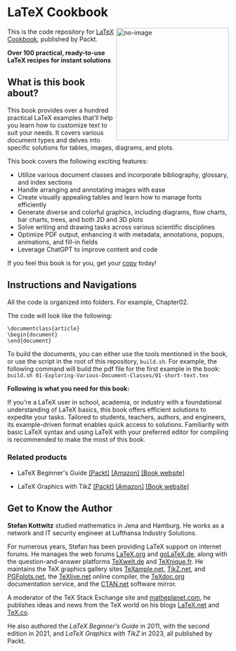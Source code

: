 # LaTeX Cookbook

<a href="https://www.packtpub.com/product/latex-cookbook-second-edition/9781835080320"><img src="https://content.packt.com/B21326/cover_image_small.jpg" alt="no-image" height="256px" align="right"></a>

This is the code repository for [LaTeX Cookbook](https://www.packtpub.com/product/latex-cookbook-second-edition/9781835080320), published by Packt.

**Over 100 practical, ready-to-use LaTeX recipes for instant solutions**

## What is this book about?
This book provides over a hundred practical LaTeX examples that’ll help you learn how to customize text to suit your needs. It covers various document types and delves into specific solutions for tables, images, diagrams, and plots.	

This book covers the following exciting features:
* Utilize various document classes and incorporate bibliography, glossary, and index sections
* Handle arranging and annotating images with ease
* Create visually appealing tables and learn how to manage fonts efficiently
* Generate diverse and colorful graphics, including diagrams, flow charts, bar charts, trees, and both 2D and 3D plots
* Solve writing and drawing tasks across various scientific disciplines
* Optimize PDF output, enhancing it with metadata, annotations, popups, animations, and fill-in fields
* Leverage ChatGPT to improve content and code

If you feel this book is for you, get your [copy](https://www.amazon.com/LaTeX-Cookbook-practical-ready-use/dp/1835080324/ref=tmm_pap_swatch_0?_encoding=UTF8&dib_tag=se&dib=eyJ2IjoiMSJ9.hKDe72KJG3Klx2nam-5Lk6T6SuYKELOvpInBFefRrCmtk1IBi10CIBof3tVgpYQjCeHP6xAqx-CEp7HSvByzrl35bCIA0A6kzSPq9wAlRTBvOeS_z_zt7p7DGUntrpYc5Z2jxaM6TB5BwHQuNCfWJGywBJB506yJ4yP1EaxyqFjmOd3odfpXdT7zeIMsft31zTnzAnjPIIdHHxU-2ehT06HghySvHBIfLDfq526F4lQ.nViCYq2-_r5PD6iXMyjVjL52RvJqk24l00xYzU3na6E&qid=1709294993&sr=8-2) today!


## Instructions and Navigations
All the code is organized into folders. For example, Chapter02.

The code will look like the following:
```
\documentclass{article}
\begin{document}
\end{document}

```

To build the documents, you can either use the tools mentioned in the book,
or use the script in the root of this repository, `build.sh`. For example, 
the following command will build the pdf file for the first example in the book:
`build.sh 01-Exploring-Various-Document-Classes/01-short-text.tex`

**Following is what you need for this book:**

If you're a LaTeX user in school, academia, or industry with a foundational understanding of LaTeX basics, this book offers efficient solutions to expedite your tasks. Tailored to students, teachers, authors, and engineers, its example-driven format enables quick access to solutions. Familiarity with basic LaTeX syntax and using LaTeX with your preferred editor for compiling is recommended to make the most of this book.	



### Related products
* LaTeX Beginner's Guide [[Packt]](https://www.packtpub.com/product/latex-beginners-guide-second-edition/9781801078658) [[Amazon]](https://www.amazon.com/LaTeX-Beginners-Guide-visually-appealing/dp/1801078653/ref=sr_1_1?crid=LFPQH8HQHXF2&dib=eyJ2IjoiMSJ9.t4FRqD4Y93Bw46RN07D_7ewyX9BMrfdqoJ5P_hxvb-D83YGBX5o7wNPPGDfw3fZeXmXnrexSvMk8Ue1SVJUqksuMVMKMf1O2SuricGJB5m95kRtvWog1_yKmpJ_viLzH3VKfI1RsXOktnNyuQkYaoa4R5mgIt0rnc10-hoE8QTlptIwVj_eVNljbRyP4ALTQdj5nZRPo6WQ-7E_ZRNEIce2ezV9cG5PgCaX5cz-KkNQ.fPL_LP9F8kcpFZaiyU-ccstjej0RBVK4ue2bOv77hmU&dib_tag=se&keywords=LaTeX+Beginner%27s+Guide&qid=1709295403&sprefix=%2Caps%2C298&sr=8-1) [[Book website]](https://latexguide.org)

* LaTeX Graphics with TikZ [[Packt]](https://www.packtpub.com/product/latex-graphics-with-tikz/9781804618233?_gl=1*sr395t*_gcl_au*NDY0ODM5OTgzLjE3MDU0NzgwMzk.*_ga*MjAwMDcyNTc1My4xNjk3NTE5Mzc3*_ga_Q4R8G7SJDK*MTcwOTI5NDk3NS4xOS4xLjE3MDkyOTU0NTQuNi4wLjA.) [[Amazon]](https://www.amazon.com/LATEX-Graphics-TikZ-Practitioners-diagrams/dp/1804618233/ref=sr_1_1_sspa?crid=34QUG6J8PUW81&dib=eyJ2IjoiMSJ9.pB58PWP5iGEPClkbfRWFp4bzgQJe_jSmXvUW_5oW3RChlZEm516oY7Fee6e_DvDuRaRJaGob8E5fC8w9o2alcg.gsgM3Hi1x3oyuDQFjHV8jlUAsJa2JBjAw0TC9BN-eAQ&dib_tag=se&keywords=LaTeX+Graphics+with+TikZ&qid=1709295469&sprefix=latex+graphics+with+tikz%2Caps%2C306&sr=8-1-spons&sp_csd=d2lkZ2V0TmFtZT1zcF9hdGY&psc=1) [[Book website]](https://tikz.org)

## Get to Know the Author
**Stefan Kottwitz** studied mathematics in Jena and Hamburg. He works as a network and IT security engineer at Lufthansa Industry Solutions.

For numerous years, Stefan has been providing LaTeX support on internet forums. He manages the web forums [LaTeX.org](https://latex.org) and [goLaTeX.de](https://golatex.de), along with the question-and-answer platforms [TeXwelt.de](https://texwelt.de) and [TeXnique.fr](https://texnique.fr). He maintains the TeX graphics gallery sites [TeXample.net](https://texample.net), [TikZ.net](https://tikz.net), and [PGFplots.net](https://pgfplots.net), the [TeXlive.net](https://texlive.net) online compiler, the [TeXdoc.org](https://texdoc.org) documentation service, and the [CTAN.net](https://ctan.net) software mirror.

A moderator of the TeX Stack Exchange site and [matheplanet.com](https://matheplanet.com), he publishes ideas and news from the TeX world on his blogs [LaTeX.net](https://latex.net) and [TeX.co](https://tex.co).

He also authored the *LaTeX Beginner’s Guide* in 2011, with the second edition in 2021, and *LaTeX Graphics with TikZ* in 2023, all published by Packt.



